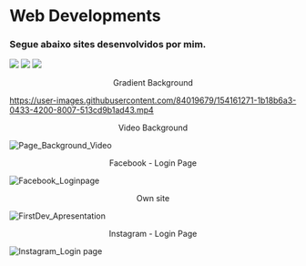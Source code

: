 # Web Developments

<h3> Segue abaixo sites desenvolvidos por mim.</h3>
<p>
<img src="https://img.icons8.com/color/48/000000/html-5--v1.png"/>
  <img src="https://img.icons8.com/color/48/000000/css3.png"/>
  <img src="https://img.icons8.com/color/48/000000/javascript--v1.png"/>
</p>





<p align="center"> Gradient Background</p>

https://user-images.githubusercontent.com/84019679/154161271-1b18b6a3-0433-4200-8007-513cd9b1ad43.mp4

<p align="center"> Video Background</p>


![Page_Background_Video](https://user-images.githubusercontent.com/84019679/154154069-ab48a9c4-87a5-475f-af61-d5062e0b2dcb.png)

<p align="center"> Facebook - Login Page </p>


![Facebook_Loginpage](https://user-images.githubusercontent.com/84019679/154154071-570f1bd1-9b91-4d0e-8921-c653a786f72c.png)

<p align="center"> Own site </p>


![FirstDev_Apresentation](https://user-images.githubusercontent.com/84019679/154154072-9b1815e1-2c4c-4db9-a183-73ae9ab63c95.png)

<p align="center"> Instagram - Login Page</p>


![Instagram_Login page](https://user-images.githubusercontent.com/84019679/154154075-f9a30e6e-01c4-46f5-89c8-54f7da1e3856.png)
